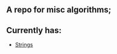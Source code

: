 ## A repo for misc algorithms;

## Currently has:
* [Strings](https://github.com/mariovas3/cs_algos/tree/master/strings)
